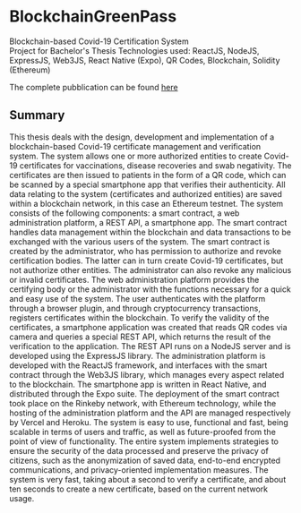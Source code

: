 # BlockchainGreenPass

Blockchain-based Covid-19 Certification System  
Project for Bachelor's Thesis
Technologies used: ReactJS, NodeJS, ExpressJS, Web3JS, React Native (Expo), QR Codes, Blockchain, Solidity (Ethereum)

The complete pubblication can be found [here](https://www.tesionline.it/default/tesi.asp?idt=57161&forceCom=y)

## Summary
This thesis deals with the design, development and implementation of a blockchain-based Covid-19 certificate management and verification system. The system allows one or more authorized entities to create Covid-19 certificates for vaccinations, disease recoveries and swab negativity. The certificates are then issued to patients in the form of a QR code, which can be scanned by a special smartphone app that verifies their authenticity. All data relating to the system (certificates and authorized entities) are saved within a blockchain network, in this case an Ethereum testnet. The system consists of the following components: a smart contract, a web administration platform, a REST API, a smartphone app. The smart contract handles data management within the blockchain and data transactions to be exchanged with the various users of the system. The smart contract is created by the administrator, who has permission to authorize and revoke certification bodies. The latter can in turn create Covid-19 certificates, but not authorize other entities. The administrator can also revoke any malicious or invalid certificates. The web administration platform provides the certifying body or the administrator with the functions necessary for a quick and easy use of the system. The user authenticates with the platform through a browser plugin, and through cryptocurrency transactions, registers certificates within the blockchain. To verify the validity of the certificates, a smartphone application was created that reads QR codes via camera and queries a special REST API, which returns the result of the verification to the application. The REST API runs on a NodeJS server and is developed using the ExpressJS library. The administration platform is developed with the ReactJS framework, and interfaces with the smart contract through the Web3JS library, which manages every aspect related to the blockchain. The smartphone app is written in React Native, and distributed through the Expo suite. The deployment of the smart contract took place on the Rinkeby network, with Ethereum technology, while the hosting of the administration platform and the API are managed respectively by Vercel and Heroku. The system is easy to use, functional and fast, being scalable in terms of users and traffic, as well as future-proofed from the point of view of functionality. The entire system implements strategies to ensure the security of the data processed and preserve the privacy of citizens, such as the anonymization of saved data, end-to-end encrypted communications, and privacy-oriented implementation measures. The system is very fast, taking about a second to verify a certificate, and about ten seconds to create a new certificate, based on the current network usage.
